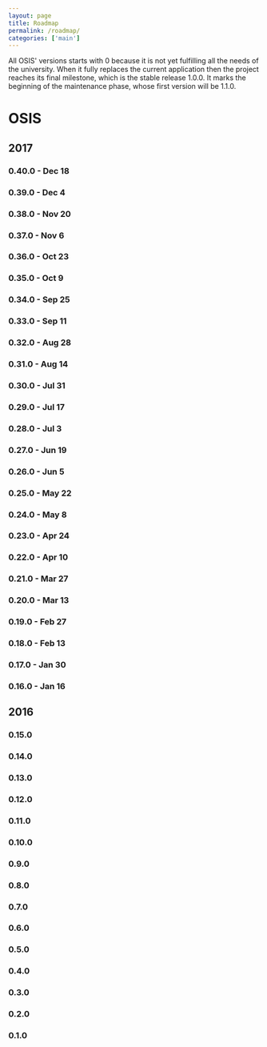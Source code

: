 ```yaml
---
layout: page
title: Roadmap
permalink: /roadmap/
categories: ['main']
---
```


All OSIS' versions starts with 0 because it is not yet fulfilling all the needs
of the university. When it fully replaces the current application then the
project reaches its final milestone, which is the stable release 1.0.0. It marks
the beginning of the maintenance phase, whose first version will be 1.1.0.

# OSIS

## 2017

### 0.40.0 - Dec 18
### 0.39.0 - Dec 4
### 0.38.0 - Nov 20
### 0.37.0 - Nov 6
### 0.36.0 - Oct 23
### 0.35.0 - Oct 9
### 0.34.0 - Sep 25
### 0.33.0 - Sep 11
### 0.32.0 - Aug 28
### 0.31.0 - Aug 14
### 0.30.0 - Jul 31
### 0.29.0 - Jul 17
### 0.28.0 - Jul 3
### 0.27.0 - Jun 19
### 0.26.0 - Jun 5
### 0.25.0 - May 22
### 0.24.0 - May 8
### 0.23.0 - Apr 24
### 0.22.0 - Apr 10
### 0.21.0 - Mar 27
### 0.20.0 - Mar 13
### 0.19.0 - Feb 27
### 0.18.0 - Feb 13
### 0.17.0 - Jan 30
### 0.16.0 - Jan 16

## 2016

### 0.15.0
### 0.14.0
### 0.13.0
### 0.12.0
### 0.11.0
### 0.10.0
### 0.9.0
### 0.8.0
### 0.7.0
### 0.6.0
### 0.5.0
### 0.4.0
### 0.3.0
### 0.2.0
### 0.1.0
